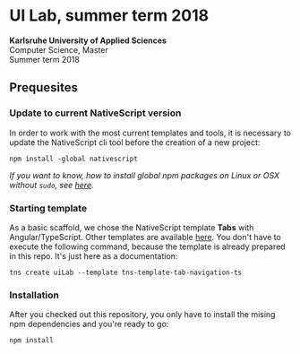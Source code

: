 # UI Lab, summer term 2018

**Karlsruhe University of Applied Sciences**  
Computer Science, Master  
Summer term 2018  

## Prequesites

### Update to current NativeScript version

In order to work with the most current templates and tools, it is necessary to update the NativeScript cli tool before the creation of a new project:

	npm install -global nativescript

*If you want to know, how to install global npm packages on Linux or OSX without `sudo`, see [here](https://johnpapa.net/node-and-npm-without-sudo/).*


### Starting template

As a basic scaffold, we chose the NativeScript template **Tabs** with Angular/TypeScript. Other templates are available [here](https://docs.nativescript.org/tooling/app-templates). You don't have to execute the following command, because the template is already prepared in this repo. It's just here as a documentation:

	tns create uiLab --template tns-template-tab-navigation-ts


### Installation

After you checked out this repository, you only have to install the mising npm dependencies and you're ready to go:

	npm install


